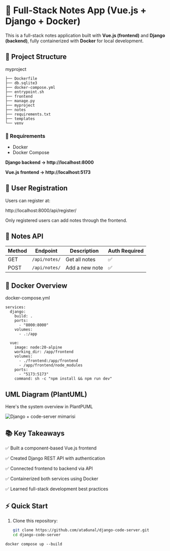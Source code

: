 # 📝 Full-Stack Notes App (Vue.js + Django + Docker)

This is a full-stack notes application built with **Vue.js (frontend)** and **Django (backend)**, fully containerized with **Docker** for local development.

## 📁 Project Structure

 myproject
 
    ├── Dockerfile
    ├── db.sqlite3
    ├── docker-compose.yml
    ├── entrypoint.sh
    ├── frontend
    ├── manage.py
    ├── myproject
    ├── notes
    ├── requirements.txt
    ├── templates
    └── venv

  ### 🔧 Requirements

- Docker
- Docker Compose
  

**Django backend → http://localhost:8000**

**Vue.js frontend → http://localhost:5173**

## 👤 User Registration

Users can register at:

http://localhost:8000/api/register/

Only registered users can add notes through the frontend.

## 📄 Notes API
| Method | Endpoint      | Description    | Auth Required |
| ------ | ------------- | -------------- | ------------- |
| GET    | `/api/notes/` | Get all notes  | ✅             |
| POST   | `/api/notes/` | Add a new note | ✅             |


## 🐳 Docker Overview

docker-compose.yml

```
services:
  django:
    build: .
    ports:
      - "8000:8000"
    volumes:
      - .:/app

  vue:
    image: node:20-alpine
    working_dir: /app/frontend
    volumes:
      - ./frontend:/app/frontend
      - /app/frontend/node_modules
    ports:
      - "5173:5173"
    command: sh -c "npm install && npm run dev"

```

## UML Diagram (PlantUML)
Here's the system overview in PlantPUML

![Django + code-server mimarisi](https://uml.planttext.com/plantuml/png/NLAzRjim4Dxv58TCDkgVFKEHE8OBD4tImesN8CF5kWgCA5AWA1T2aRcFeR5hjMJA9lczUYHbr-qatdq_-kx8YzAXTLMkX9DE4QmgfQPhXziCbi-eKmFlO5FHxBc4M-FWlauhXJcMVIi4RfsnS5-I5Q9W1QO4Pojhj2ETm2ZAncVmGm0yN2O96z1iLn5ScRmmchHx12nXG0AfA3mXjej2l9mOB_WGV6EkmVS8UuiWYdqssqdwNiwAEhXjV17xkKb87O6RK4Nacx7v4LZvWlilFjYmYyiabte8pQU0eCCdB0b6wo-VfADnW9SBdzsl1gRJzuSHuJmiaJB5AplqF1xICVhvRlqLvbZ8-TOIEffgPinXz75zTpiMaUNvCNIq8p2gsZUkifMTGCRtXxfljtrRAmIfvBx9fEB5IIkj68JUOxbW_OQiX0phX1AcsjF4F1yJuhT0JKhM_3uua4BRjv1shxPxqwvxyyCSTOT9hh7kMpU13_pRVJE1xcVVPdsxRu1BHJcBvCb08Sprt-pm95KgFKbBI4pVM7vs5dO4TVUgoN5KmNVzttBxtzqlbcG-NEduzA_YWhVWN_eV)

## 📚 Key Takeaways

✅ Built a component-based Vue.js frontend 

✅ Created Django REST API with authentication

✅ Connected frontend to backend via API

✅ Containerized both services using Docker

✅ Learned full-stack development best practices


## ⚡ Quick Start

1. Clone this repository:
   ```bash
   git clone https://github.com/ata6unal/django-code-server.git
   cd django-code-server

```
docker compose up --build
```


  



